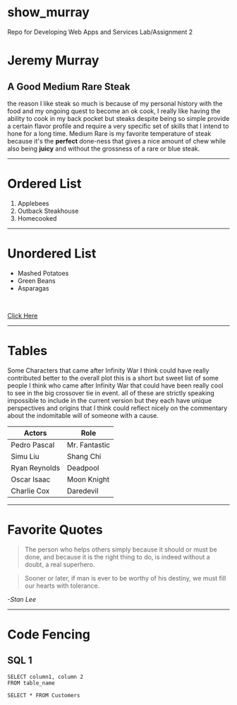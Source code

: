 # show_murray
Repo for Developing Web Apps and Services Lab/Assignment 2

# Jeremy Murray
## A Good Medium Rare Steak
the reason I like steak so much is because of my personal history with the food and my ongoing quest to become an ok cook, I really like having the ability to cook in my back pocket but steaks despite being so simple provide a certain flavor profile and require a very specific set of skills that I intend to hone for a long time. Medium Rare is my favorite temperature of steak because it's the **perfect** done-ness that gives a nice amount of chew while also being **juicy** and without the grossness of a rare or blue steak. <br>
***
# Ordered List
1. Applebees
2. Outback Steakhouse
3. Homecooked
***
# Unordered List
- Mashed Potatoes
- Green Beans
- Asparagas
<br>

[Click Here](https://github.com/JMurray140/show_murray/blob/main/MyMovie.md)
***
# Tables
Some Characters that came after Infinity War I think could have really contributed better to the overall plot
this is a short but sweet list of some people I think who came after Infinity War that could have been really cool to see in the big crossover tie in event. all of these are strictly speaking impossible to include in the current version but they each have unique perspectives and origins that I think could reflect nicely on the commentary about the indomitable will of someone with a cause.

| Actors | Role |
| ------ | ---- |
| Pedro Pascal | Mr. Fantastic|
| Simu Liu | Shang Chi |
| Ryan Reynolds | Deadpool |
| Oscar Isaac | Moon Knight |
| Charlie Cox | Daredevil |

***
# Favorite Quotes
> The person who helps others simply because it should or must be done, and because it is the right thing to do, is indeed without a doubt, a real superhero. 


> Sooner or later, if man is ever to be worthy of his destiny, we must fill our hearts with tolerance.


*-Stan Lee*
***
# Code Fencing
## SQL 1
~~~
SELECT column1, column 2
FROM table_name

SELECT * FROM Customers
~~~

